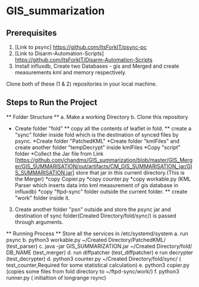 # GIS_summarization

## Prerequisites

1. [Link to psync] https://github.com/ItsForkIT/psync-pc
2. [Link to Disarm-Automation-Scripts] https://github.com/ItsForkIT/Disarm-Automation-Scripts
3. Install influxdb, Create two Databases - gis and Merged and create measurements kml and memory respectively.

Clone both of these (1 & 2) repositories in your local machine.

## Steps to Run the Project

** Folder Structure ** 
a. Make a working Directory
b. Clone this repository
   * Create folder "fold"
      ** copy all the contents of leaflet in fold.
      ** create a "sync" folder inside fold which is the destination of synced files by psync.
   *Create folder "PatchedKML"
   *Create folder "kmlFiles" and create another folder "tempDecrypt" inside kmlFiles
   *Copy "script" folder
   *Collect the Jar file from Link [https://github.com/chandms/GIS_summarization/blob/master/GIS_Merger/GIS_SUMMARISATION/out/artifacts/CM_GIS_SUMMARISATION_jar/GIS_SUMMARISATION.jar]
     store that jar in this current directory.(This is the Merger)
   *copy Copier.py
   *copy counter.py
   *copy workable.py (KML Parser which inserts data into kml measurement of gis database in influxdb)
   *copy "ftpd-sync" folder outside the current folder.
      ** create "work" folder inside it.
 3. Create another folder "psn" outside and store the psync jar and destination of sync folder(Created Directory/fold/sync/) is passed through arguments.
 
 
 ** Running Process **
 Store all the services in /etc/systemd/system
 a. run psync
 b. python3 workable.py ~/Created Directory/PatchedKML/ (test_parser)
 c. java -jar GIS_SUMMARIZATION.jar ~/Created Directory/fold/ DB_NAME (test_merger)
 d. run diffpatcher (test_diffpatcher)
 e  run decrypter   (test_decrypter)
 d. python3 counter.py ~/Created Directory/fold/sync/ ( test_counter,Required for some statistical calculation)
 e. python3 copier.py (copies some files from fold directory to ~/ftpd-sync/work/)
 f. python3 runner.py ( initialtion of longrange rsync)
   
